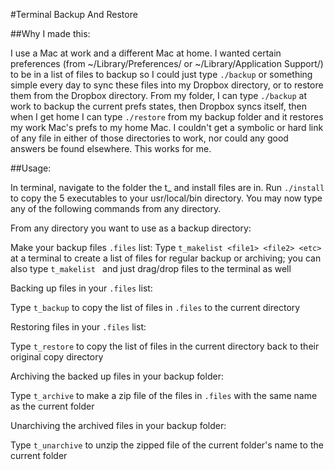 #Terminal Backup And Restore

##Why I made this:

I use a Mac at work and a different Mac at home. I wanted certain preferences (from ~/Library/Preferences/ or ~/Library/Application Support/) to be in a list of files to backup so I could just type `./backup` or something simple every day to sync these files into my Dropbox directory, or to restore them from the Dropbox directory. From my folder, I can type `./backup` at work to backup the current prefs states, then Dropbox syncs itself, then when I get home I can type `./restore` from my backup folder and it restores my work Mac's prefs to my home Mac. I couldn't get a symbolic or hard link of any file in either of those directories to work, nor could any good answers be found elsewhere. This works for me.

##Usage:

In terminal, navigate to the folder the t_<command> and install files are in. Run `./install` to copy the 5 executables to your usr/local/bin directory. You may now type any of the following commands from any directory.

From any directory you want to use as a backup directory:

Make your backup files `.files` list:
  Type `t_makelist <file1> <file2> <etc>` at a terminal to create a list of files for regular backup or archiving; you can also type `t_makelist ` and just drag/drop files to the terminal as well

Backing up files in your `.files` list:

  Type `t_backup` to copy the list of files in `.files` to the current directory

Restoring files in your `.files` list:

  Type `t_restore` to copy the list of files in the current directory back to their original copy directory

Archiving the backed up files in your backup folder:

  Type `t_archive` to make a zip file of the files in `.files` with the same name as the current folder

Unarchiving the archived files in your backup folder:

  Type `t_unarchive` to unzip the zipped file of the current folder's name to the current folder
